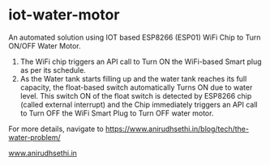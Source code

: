 # iot-water-motor
An automated solution using IOT based ESP8266 (ESP01) WiFi Chip to Turn ON/OFF Water Motor.

1. The WiFi chip triggers an API call to Turn ON the WiFi-based Smart plug as per its schedule.
2. As the Water tank starts filling up and the water tank reaches its full capacity, the float-based switch automatically Turns ON due to water level. This switch ON of the float switch is detected by ESP8266 chip (called external interrupt) and the Chip immediately triggers an API call to Turn OFF the WiFi Smart Plug to Turn OFF water motor.

For more details, navigate to https://www.anirudhsethi.in/blog/tech/the-water-problem/

www.anirudhsethi.in
